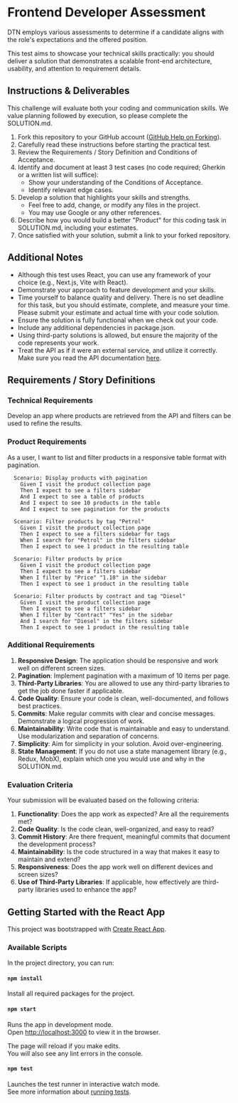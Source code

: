 # Frontend Developer Assessment

DTN employs various assessments to determine if a candidate aligns with the role's expectations and the offered position.

This test aims to showcase your technical skills practically: you should deliver a solution that demonstrates a scalable front-end architecture, usability, and attention to requirement details.

## Instructions & Deliverables

This challenge will evaluate both your coding and communication skills. We value planning followed by execution, so please complete the SOLUTION.md.

1. Fork this repository to your GitHub account ([GitHub Help on Forking](https://help.github.com/articles/fork-a-repo/)).
2. Carefully read these instructions before starting the practical test.
3. Review the Requirements / Story Definition and Conditions of Acceptance.
4. Identify and document at least 3 test cases (no code required; Gherkin or a written list will suffice):
   - Show your understanding of the Conditions of Acceptance.
   - Identify relevant edge cases.
5. Develop a solution that highlights your skills and strengths.
   - Feel free to add, change, or modify any files in the project.
   - You may use Google or any other references.
6. Describe how you would build a better "Product" for this coding task in SOLUTION.md, including your estimates.
7. Once satisfied with your solution, submit a link to your forked repository.

## Additional Notes

- Although this test uses React, you can use any framework of your choice (e.g., Next.js, Vite with React).
- Demonstrate your approach to feature development and your skills.
- Time yourself to balance quality and delivery. There is no set deadline for this task, but you should estimate, complete, and measure your time. Please submit your estimate and actual time with your code solution.
- Ensure the solution is fully functional when we check out your code.
- Include any additional dependencies in package.json.
- Using third-party solutions is allowed, but ensure the majority of the code represents your work.
- Treat the API as if it were an external service, and utilize it correctly. Make sure you read the API documentation [here](./API_DOCS.md).

## Requirements / Story Definitions

### Technical Requirements

Develop an app where products are retrieved from the API and filters can be used to refine the results.

### Product Requirements

As a user, I want to list and filter products in a responsive table format with pagination.

```gherkin
  Scenario: Display products with pagination
    Given I visit the product collection page
    Then I expect to see a filters sidebar
    And I expect to see a table of products
    And I expect to see 10 products in the table
    And I expect to see pagination for the products

  Scenario: Filter products by tag "Petrol"
    Given I visit the product collection page
    Then I expect to see a filters sidebar for tags
    When I search for "Petrol" in the filters sidebar
    Then I expect to see 1 product in the resulting table

  Scenario: Filter products by price
    Given I visit the product collection page
    Then I expect to see a filters sidebar
    When I filter by "Price" "1.10" in the sidebar
    Then I expect to see 1 product in the resulting table

  Scenario: Filter products by contract and tag "Diesel"
    Given I visit the product collection page
    Then I expect to see a filters sidebar
    When I filter by "Contract" "Yes" in the sidebar
    And I search for "Diesel" in the filters sidebar
    Then I expect to see 1 product in the resulting table
```

### Additional Requirements

1. **Responsive Design**: The application should be responsive and work well on different screen sizes.
2. **Pagination**: Implement pagination with a maximum of 10 items per page.
3. **Third-Party Libraries**: You are allowed to use any third-party libraries to get the job done faster if applicable.
4. **Code Quality**: Ensure your code is clean, well-documented, and follows best practices.
5. **Commits**: Make regular commits with clear and concise messages. Demonstrate a logical progression of work.
6. **Maintainability**: Write code that is maintainable and easy to understand. Use modularization and separation of concerns.
7. **Simplicity**: Aim for simplicity in your solution. Avoid over-engineering.
8. **State Management**: If you do not use a state management library (e.g., Redux, MobX), explain which one you would use and why in the SOLUTION.md.

### Evaluation Criteria

Your submission will be evaluated based on the following criteria:

1. **Functionality**: Does the app work as expected? Are all the requirements met?
2. **Code Quality**: Is the code clean, well-organized, and easy to read?
3. **Commit History**: Are there frequent, meaningful commits that document the development process?
4. **Maintainability**: Is the code structured in a way that makes it easy to maintain and extend?
5. **Responsiveness**: Does the app work well on different devices and screen sizes?
6. **Use of Third-Party Libraries**: If applicable, how effectively are third-party libraries used to enhance the app?

## Getting Started with the React App

This project was bootstrapped with [Create React App](https://github.com/facebook/create-react-app).

### Available Scripts

In the project directory, you can run:

#### `npm install`

Install all required packages for the project.

#### `npm start`

Runs the app in development mode.\
Open [http://localhost:3000](http://localhost:3000) to view it in the browser.

The page will reload if you make edits.\
You will also see any lint errors in the console.

#### `npm test`

Launches the test runner in interactive watch mode.\
See more information about [running tests](https://facebook.github.io/create-react-app/docs/running-tests).
